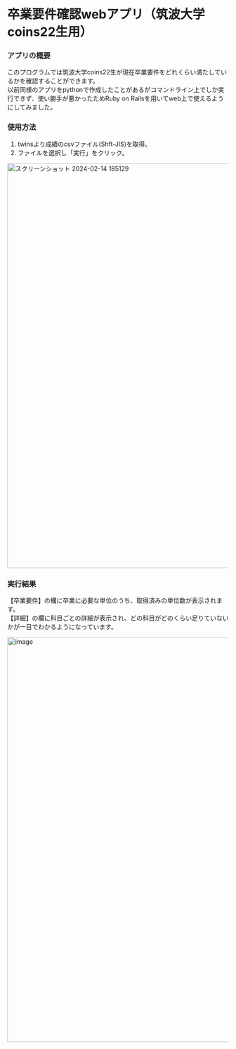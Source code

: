 # 卒業要件確認webアプリ（筑波大学coins22生用）

### アプリの概要
このプログラムでは筑波大学coins22生が現在卒業要件をどれくらい満たしているかを確認することができます。  
以前同様のアプリをpythonで作成したことがあるがコマンドライン上でしか実行できず、使い勝手が悪かったためRuby on Railsを用いてweb上で使えるようにしてみました。

### 使用方法
1. twinsより成績のcsvファイル(Shft-JIS)を取得。
2. ファイルを選択し「実行」をクリック。

<img width="923" alt="スクリーンショット 2024-02-14 185129" src="https://github.com/Shirasawa3/CoinsGraduationChecker-Web-app-version-/assets/156413299/037e4610-ecb7-477b-9934-63ecce2bd94c">

### 実行結果
【卒業要件】の欄に卒業に必要な単位のうち、取得済みの単位数が表示されます。  
【詳細】の欄に科目ごとの詳細が表示され、どの科目がどのくらい足りていないかが一目でわかるようになっています。

<img width="923" alt="image" src="https://github.com/Shirasawa3/CoinsGraduationChecker-Web-app-version-/assets/156413299/0a9e8f4d-b5fe-4910-b46c-c452a96ff424">
